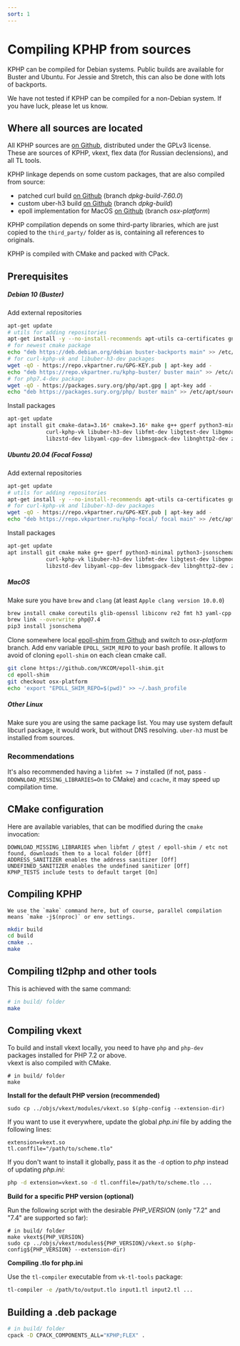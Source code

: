 ```yaml
---
sort: 1
---
```


# Compiling KPHP from sources

KPHP can be compiled for Debian systems. Public builds are available for Buster and Ubuntu. For Jessie and Stretch, this can also be done with lots of backports.

We have not tested if KPHP can be compiled for a non-Debian system. If you have luck, please let us know.


## Where all sources are located

All KPHP sources are [on Github]({{site.url_github_kphp}}), distributed under the GPLv3 license.  
These are sources of KPHP, vkext, flex data (for Russian declensions), and all TL tools.

KPHP linkage depends on some custom packages, that are also compiled from source:
* patched curl build [on Github]({{site.url_package_curl}}) (branch *dpkg-build-7.60.0*)
* custom uber-h3 build [on Github]({{site.url_package_h3}}) (branch *dpkg-build*)
* epoll implementation for MacOS [on Github]({{site.url_package_epoll_shim}}) (branch *osx-platform*) 

KPHP compilation depends on some third-party libraries, which are just copied to the `third_party/` folder as is, containing all references to originals. 

KPHP is compiled with CMake and packed with CPack.


## Prerequisites


##### Debian 10 (Buster)
Add external repositories 
```bash
apt-get update
# utils for adding repositories
apt-get install -y --no-install-recommends apt-utils ca-certificates gnupg wget
# for newest cmake package
echo "deb https://deb.debian.org/debian buster-backports main" >> /etc/apt/sources.list
# for curl-kphp-vk and libuber-h3-dev packages
wget -qO - https://repo.vkpartner.ru/GPG-KEY.pub | apt-key add -
echo "deb https://repo.vkpartner.ru/kphp-buster/ buster main" >> /etc/apt/sources.list 
# for php7.4-dev package
wget -qO - https://packages.sury.org/php/apt.gpg | apt-key add -
echo "deb https://packages.sury.org/php/ buster main" >> /etc/apt/sources.list.d/php.list 
```
Install packages
```bash
apt-get update
apt install git cmake-data=3.16* cmake=3.16* make g++ gperf python3-minimal python3-jsonschema \
            curl-kphp-vk libuber-h3-dev libfmt-dev libgtest-dev libgmock-dev libre2-dev libpcre3-dev \
            libzstd-dev libyaml-cpp-dev libmsgpack-dev libnghttp2-dev zlib1g-dev php7.4-dev
```


##### Ubuntu 20.04 (Focal Fossa)
Add external repositories
```bash
apt-get update
# utils for adding repositories
apt-get install -y --no-install-recommends apt-utils ca-certificates gnupg wget
# for curl-kphp-vk and libuber-h3-dev packages
wget -qO - https://repo.vkpartner.ru/GPG-KEY.pub | apt-key add -
echo "deb https://repo.vkpartner.ru/kphp-focal/ focal main" >> /etc/apt/sources.list
```
Install packages
```bash
apt-get update
apt install git cmake make g++ gperf python3-minimal python3-jsonschema \
            curl-kphp-vk libuber-h3-dev libfmt-dev libgtest-dev libgmock-dev libre2-dev libpcre3-dev \
            libzstd-dev libyaml-cpp-dev libmsgpack-dev libnghttp2-dev zlib1g-dev php7.4-dev
```


##### MacOS
Make sure you have `brew` and `clang` (at least `Apple clang version 10.0.0`)
```bash
brew install cmake coreutils glib-openssl libiconv re2 fmt h3 yaml-cpp msgpack zstd googletest php@7.4
brew link --overwrite php@7.4
pip3 install jsonschema
```
Clone somewhere local [epoll-shim from Github]({{site.url_package_epoll_shim}}) and switch to *osx-platform* branch.
Add env variable `EPOLL_SHIM_REPO` to your bash profile. It allows to avoid of cloning `epoll-shim` on each clean cmake call.
```bash
git clone https://github.com/VKCOM/epoll-shim.git
cd epoll-shim
git checkout osx-platform
echo 'export "EPOLL_SHIM_REPO=$(pwd)" >> ~/.bash_profile
```


##### Other Linux
Make sure you are using the same package list. You may use system default libcurl package, it would work, but without DNS resolving. `uber-h3` must be installed from sources.


### Recommendations
It's also recommended having a `libfmt >= 7` installed (if not, pass `-DDOWNLOAD_MISSING_LIBRARIES=On` to CMake) and `ccache`, it may speed up compilation time.  


## CMake configuration

Here are available variables, that can be modified during the `cmake` invocation:
```
DOWNLOAD_MISSING_LIBRARIES when libfmt / gtest / epoll-shim / etc not found, downloads them to a local folder [Off]
ADDRESS_SANITIZER enables the address sanitizer [Off]
UNDEFINED_SANITIZER enables the undefined sanitizer [Off]
KPHP_TESTS include tests to default target [On]
```


## Compiling KPHP

```note
We use the `make` command here, but of course, parallel compilation means `make -j$(nproc)` or env settings.
```

```bash
mkdir build
cd build
cmake ..
make
```


## Compiling tl2php and other tools

This is achieved with the same command:
```bash 
# in build/ folder
make
```


## Compiling vkext

To build and install vkext locally, you need to have `php` and `php-dev` packages installed for PHP 7.2 or above.  
vkext is also compiled with CMake.

```
# in build/ folder
make
```

**Install for the default PHP version (recommended)**

```
sudo cp ../objs/vkext/modules/vkext.so $(php-config --extension-dir)
```

If you want to use it everywhere, update the global *php.ini* file by adding the following lines:
```
extension=vkext.so
tl.conffile="/path/to/scheme.tlo"
```

If you don't want to install it globally, pass it as the `-d` option to *php* instead of updating *php.ini*:
```bash
php -d extension=vkext.so -d tl.conffile=/path/to/scheme.tlo ...
```  

**Build for a specific PHP version (optional)**

Run the following script with the desirable *PHP_VERSION* (only "7.2" and "7.4" are supported so far):
```
# in build/ folder
make vkext${PHP_VERSION}
sudo cp ../objs/vkext/modules${PHP_VERSION}/vkext.so $(php-config${PHP_VERSION} --extension-dir)
```

**Compiling .tlo for php.ini**

Use the `tl-compiler` executable from `vk-tl-tools` package:
```bash
tl-compiler -e /path/to/output.tlo input1.tl input2.tl ...
```


## Building a .deb package

```bash
# in build/ folder
cpack -D CPACK_COMPONENTS_ALL="KPHP;FLEX" .
```
